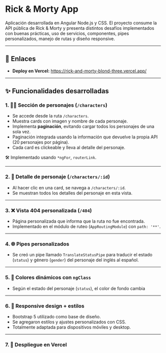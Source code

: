 # Rick & Morty App 

Aplicación desarrollada en Angular Node.js y CSS. El proyecto consume la API pública de Rick & Morty y presenta distintos desafíos implementados con buenas prácticas, uso de servicios, componentes, pipes personalizados, manejo de rutas y diseño responsive.

---


## 🔗 Enlaces

- **Deploy en Vercel:** https://rick-and-morty-blond-three.vercel.app/

---


## ✨ Funcionalidades desarrolladas

### 1. 🧍‍♂️ Sección de personajes (`/characters`)

- Se accede desde la ruta `/characters`.
- Muestra cards con imagen y nombre de cada personaje.
- Implementa **paginación**, evitando cargar todos los personajes de una sola vez.
- Paginación integrada usando la información que devuelve la propia API (20 personajes por página).
- Cada card es clickeable y lleva al detalle del personaje.

🛠️ Implementado usando `*ngFor`, `routerLink`.

---

### 2. 🧬 Detalle de personaje (`/characters/:id`)

- Al hacer clic en una card, se navega a `/characters/:id`.
- Se muestran todos los detalles del personaje en esta vista.

---


### 3. ❌ Vista 404 personalizada (`/404`)

- Página personalizada que informa que la ruta no fue encontrada.
- Implementado en el módulo de ruteo (`AppRoutingModule`) con `path: '**'`.

---


### 4. 🌐 Pipes personalizados

- Se creó un pipe llamado `TranslateStatusPipe` para traducir el estado (`status`) y género (`gender`) del personaje del inglés al español.

---


### 5. 🎨 Colores dinámicos con `ngClass`

- Según el estado del personaje (`status`), el color de fondo cambia

---


### 6. 📱 Responsive design + estilos

- Bootstrap 5 utilizado como base de diseño.
- Se agregaron estilos y ajustes personalizados con CSS.
- Totalmente adaptada para dispositivos móviles y desktop.


---

### 7. 🚀 Despliegue en Vercel

